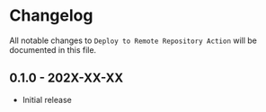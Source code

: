 # Changelog

All notable changes to `Deploy to Remote Repository Action` will be documented in this file.

## 0.1.0 - 202X-XX-XX

- Initial release
